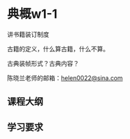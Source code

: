 # 典概w1-1

讲书籍装订制度

古籍的定义，什么算古籍，什么不算。

古典装帧形式？古典内容？

陈晓兰老师的邮箱：helen0022@sina.com

## 课程大纲







## 学习要求







